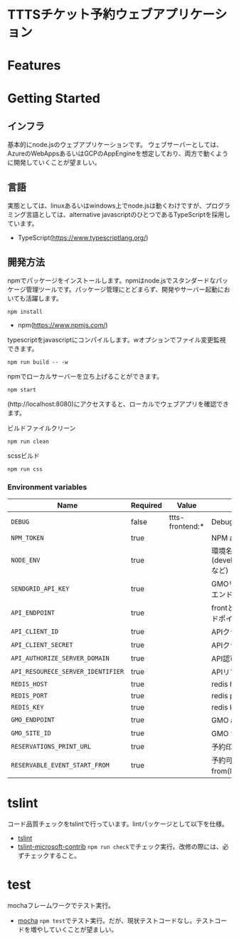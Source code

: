 # TTTSチケット予約ウェブアプリケーション

# Features

# Getting Started

## インフラ
基本的にnode.jsのウェブアプリケーションです。
ウェブサーバーとしては、AzureのWebAppsあるいはGCPのAppEngineを想定しており、両方で動くように開発していくことが望ましい。

## 言語
実態としては、linuxあるいはwindows上でnode.jsは動くわけですが、プログラミング言語としては、alternative javascriptのひとつであるTypeScriptを採用しています。

* TypeScript(https://www.typescriptlang.org/)

## 開発方法
npmでパッケージをインストールします。npmはnode.jsでスタンダードなパッケージ管理ツールです。パッケージ管理にとどまらず、開発やサーバー起動においても活躍します。

```shell
npm install
```
* npm(https://www.npmjs.com/)

typescriptをjavascriptにコンパイルします。wオプションでファイル変更監視できます。

```shell
npm run build -- -w
```

npmでローカルサーバーを立ち上げることができます。

```shell
npm start
```
(http://localhost:8080)にアクセスすると、ローカルでウェブアプリを確認できます。

ビルドファイルクリーン

```shell
npm run clean
```

scssビルド

```shell
npm run css
```

### Environment variables

| Name                              | Required | Value           | Purpose                                  |
| --------------------------------- | -------- | --------------- | ---------------------------------------- |
| `DEBUG`                           | false    | ttts-frontend:* | Debug                                    |
| `NPM_TOKEN`                       | true     |                 | NPM auth token                           |
| `NODE_ENV`                        | true     |                 | 環境名(development,test,productionなど)    |
| `SENDGRID_API_KEY`                | true     |                 | GMOリンク決済からの戻り先エンドポイント                |
| `API_ENDPOINT`                    | true     |                 | frontと連携するttts apiのエンドポイント             |
| `API_CLIENT_ID`                   | true     |                 | APIクライアントID                              |
| `API_CLIENT_SECRET`               | true     |                 | APIクライアントシークレット                          |
| `API_AUTHORIZE_SERVER_DOMAIN`     | true     |                 | API認可サーバードメイン                          |
| `API_RESOURECE_SERVER_IDENTIFIER` | true     |                 | APIリソースサーバー識別子                        |
| `REDIS_HOST`                      | true     |                 | redis host                               |
| `REDIS_PORT`                      | true     |                 | redis port                               |
| `REDIS_KEY`                       | true     |                 | redis key                                |
| `GMO_ENDPOINT`                    | true     |                 | GMO apiのエンドポイント                          |
| `GMO_SITE_ID`                     | true     |                 | GMO サイトID                                |
| `RESERVATIONS_PRINT_URL`          | true     |                 | 予約印刷URL                              |
| `RESERVABLE_EVENT_START_FROM`     | true     |                 | 予約可能なイベント開始日時from(ISO8601フォーマット) |


# tslint

コード品質チェックをtslintで行っています。lintパッケージとして以下を仕様。
* [tslint](https://github.com/palantir/tslint)
* [tslint-microsoft-contrib](https://github.com/Microsoft/tslint-microsoft-contrib)
`npm run check`でチェック実行。改修の際には、必ずチェックすること。

# test
mochaフレームワークでテスト実行。
* [mocha](https://www.npmjs.com/package/mocha)
`npm test`でテスト実行。だが、現状テストコードなし。テストコードを増やしていくことが望ましい。
